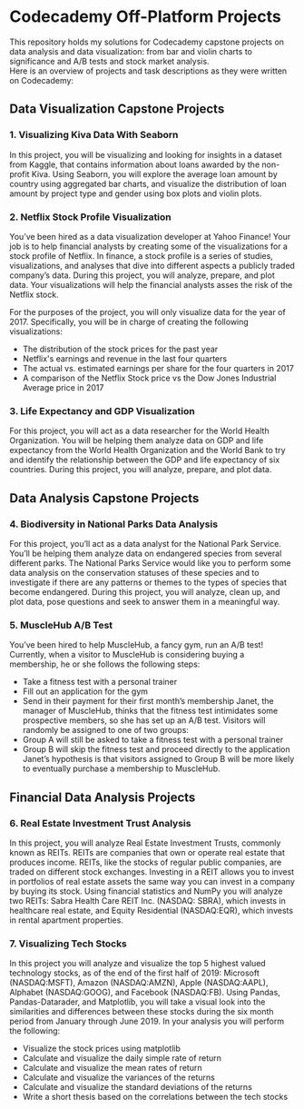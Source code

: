 # Codecademy Off-Platform Projects
This repository holds my solutions for Codecademy capstone projects on data analysis and data visualization: from bar and violin charts to significance and A/B tests and stock market analysis.  
Here is an overview of projects and task descriptions as they were written on Codecademy:

## Data Visualization Capstone Projects

### 1. Visualizing Kiva Data With Seaborn

In this project, you will be visualizing and looking for insights in a dataset from Kaggle, that contains information about loans awarded by the non-profit Kiva.
Using Seaborn, you will explore the average loan amount by country using aggregated bar charts, and visualize the distribution of loan amount by project type and gender using box plots and violin plots.

### 2. Netflix Stock Profile Visualization

You’ve been hired as a data visualization developer at Yahoo Finance! Your job is to help financial analysts by creating some of the visualizations for a stock profile of Netflix.
In finance, a stock profile is a series of studies, visualizations, and analyses that dive into different aspects a publicly traded company’s data.
During this project, you will analyze, prepare, and plot data. Your visualizations will help the financial analysts asses the risk of the Netflix stock.

For the purposes of the project, you will only visualize data for the year of 2017. Specifically, you will be in charge of creating the following visualizations:
- The distribution of the stock prices for the past year
- Netflix's earnings and revenue in the last four quarters
- The actual vs. estimated earnings per share for the four quarters in 2017
- A comparison of the Netflix Stock price vs the Dow Jones Industrial Average price in 2017 

### 3. Life Expectancy and GDP Visualization

For this project, you will act as a data researcher for the World Health Organization. You will be helping them analyze data on GDP and life expectancy from the World Health Organization and the World Bank to try and identify the relationship between the GDP and life expectancy of six countries.
During this project, you will analyze, prepare, and plot data.

## Data Analysis Capstone Projects

### 4. Biodiversity in National Parks Data Analysis

For this project, you’ll act as a data analyst for the National Park Service. You’ll be helping them analyze data on endangered species from several different parks.
The National Parks Service would like you to perform some data analysis on the conservation statuses of these species and to investigate if there are any patterns or themes to the types of species that become endangered. During this project, you will analyze, clean up, and plot data, pose questions and seek to answer them in a meaningful way.

### 5. MuscleHub A/B Test

You’ve been hired to help MuscleHub, a fancy gym, run an A/B test!
Currently, when a visitor to MuscleHub is considering buying a membership, he or she follows the following steps:
- Take a fitness test with a personal trainer
- Fill out an application for the gym
- Send in their payment for their first month’s membership
Janet, the manager of MuscleHub, thinks that the fitness test intimidates some prospective members, so she has set up an A/B test.
Visitors will randomly be assigned to one of two groups:
- Group A will still be asked to take a fitness test with a personal trainer
- Group B will skip the fitness test and proceed directly to the application
Janet’s hypothesis is that visitors assigned to Group B will be more likely to eventually purchase a membership to MuscleHub.

## Financial Data Analysis Projects

### 6. Real Estate Investment Trust Analysis
In this project, you will analyze Real Estate Investment Trusts, commonly known as REITs. REITs are companies that own or operate real estate that produces income. REITs, like the stocks of regular public companies, are traded on different stock exchanges. Investing in a REIT allows you to invest in portfolios of real estate assets the same way you can invest in a company by buying its stock.
Using financial statistics and NumPy you will analyze two REITs: Sabra Health Care REIT Inc. (NASDAQ: SBRA), which invests in healthcare real estate, and Equity Residential (NASDAQ:EQR), which invests in rental apartment properties.

### 7. Visualizing Tech Stocks
In this project you will analyze and visualize the top 5 highest valued technology stocks, as of the end of the first half of 2019: Microsoft (NASDAQ:MSFT), Amazon (NASDAQ:AMZN), Apple (NASDAQ:AAPL), Alphabet (NASDAQ:GOOG), and Facebook (NASDAQ:FB).
Using Pandas, Pandas-Datarader, and Matplotlib, you will take a visual look into the similarities and differences between these stocks during the six month period from January through June 2019. In your analysis you will perform the following:
- Visualize the stock prices using matplotlib
- Calculate and visualize the daily simple rate of return 
- Calculate and visualize the mean rates of return
- Calculate and visualize the variances of the returns
- Calculate and visualize the standard deviations of the returns
- Write a short thesis based on the correlations between the tech stocks
